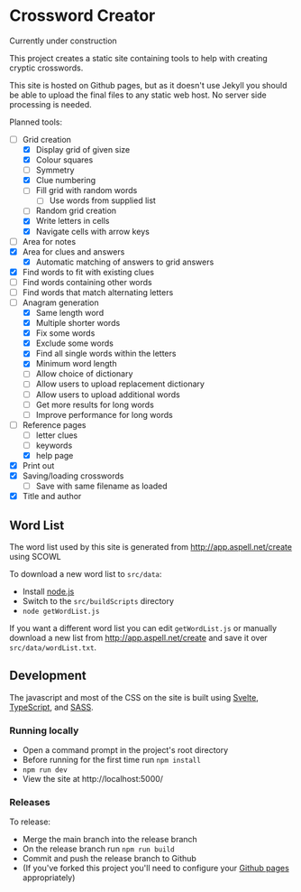 # Crossword Creator

Currently under construction

This project creates a static site containing tools to help with creating cryptic crosswords.

This site is hosted on Github pages, but as it doesn't use Jekyll you should be able to upload the final files to any static web host. No server side processing is needed.

Planned tools:
* [ ] Grid creation
  * [x] Display grid of given size
  * [x] Colour squares
  * [ ] Symmetry
  * [x] Clue numbering
  * [ ] Fill grid with random words
    * [ ] Use words from supplied list
  * [ ] Random grid creation
  * [x] Write letters in cells
  * [x] Navigate cells with arrow keys
* [ ] Area for notes
* [x] Area for clues and answers
  * [x] Automatic matching of answers to grid answers
* [x] Find words to fit with existing clues
* [ ] Find words containing other words
* [ ] Find words that match alternating letters
* [ ] Anagram generation
  * [x] Same length word
  * [x] Multiple shorter words
  * [x] Fix some words
  * [x] Exclude some words
  * [x] Find all single words within the letters
  * [x] Minimum word length
  * [ ] Allow choice of dictionary
  * [ ] Allow users to upload replacement dictionary
  * [ ] Allow users to upload additional words
  * [ ] Get more results for long words
  * [ ] Improve performance for long words
* [ ] Reference pages
  * [ ] letter clues
  * [ ] keywords
  * [x] help page
* [x] Print out
* [x] Saving/loading crosswords
  * [ ] Save with same filename as loaded
* [x] Title and author

## Word List

The word list used by this site is generated from http://app.aspell.net/create using SCOWL

To download a new word list to `src/data`:
* Install [node.js](https://nodejs.org/en/)
* Switch to the `src/buildScripts` directory
* `node getWordList.js`

If you want a different word list you can edit `getWordList.js` or manually download a new list from http://app.aspell.net/create and save it over `src/data/wordList.txt`.

## Development

The javascript and most of the CSS on the site is built using [Svelte](https://svelte.dev/), [TypeScript](https://www.typescriptlang.org/), and [SASS](https://sass-lang.com/).

### Running locally

* Open a command prompt in the project's root directory
* Before running for the first time run `npm install`
* `npm run dev`
* View the site at http://localhost:5000/

### Releases

To release:
* Merge the main branch into the release branch
* On the release branch run `npm run build`
* Commit and push the release branch to Github
* (If you've forked this project you'll need to configure your [Github pages](https://docs.github.com/en/pages/getting-started-with-github-pages/about-github-pages) appropriately)
